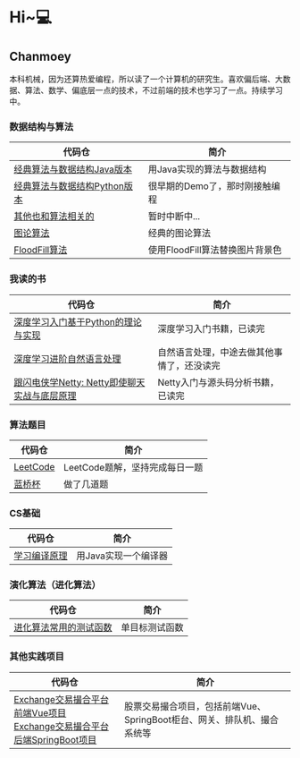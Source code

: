 # Hi~💻

## Chanmoey

本科机械，因为还算热爱编程，所以读了一个计算机的研究生。喜欢偏后端、大数据、算法、数学、偏底层一点的技术，不过前端的技术也学习了一点。持续学习中。

### 数据结构与算法

|代码仓|简介|
---|---|
[经典算法与数据结构Java版本](https://github.com/Chanmoey/algorithm-and-data-structures-java)|用Java实现的算法与数据结构|
|[经典算法与数据结构Python版本](https://github.com/Chanmoey/Data-Structures-Python)|很早期的Demo了，那时刚接触编程|
|[其他也和算法相关的](https://github.com/Chanmoey/moon-algorithm-package)|暂时中断中...|
|[图论算法](https://github.com/Chanmoey/learning-graph)|经典的图论算法|
|[FloodFill算法](https://github.com/Chanmoey/replace-image-background-color)|使用FloodFill算法替换图片背景色|

### 我读的书

|代码仓|简介|
---|---|
[深度学习入门基于Python的理论与实现](https://github.com/Chanmoey/deep-learning-from-scratch)|深度学习入门书籍，已读完|
|[深度学习进阶自然语言处理](https://github.com/Chanmoey/deep-learning-2-natural-language-processing)|自然语言处理，中途去做其他事情了，还没读完|
|[跟闪电侠学Netty: Netty即使聊天实战与底层原理](https://github.com/Chanmoey/learn-netty-with-flash)|Netty入门与源头码分析书籍，已读完|

### 算法题目

|代码仓|简介|
---|---|
|[LeetCode](https://github.com/Chanmoey/play-leetcode-note)|LeetCode题解，坚持完成每日一题|
|[蓝桥杯](https://github.com/Chanmoey/lanqiaocup)|做了几道题|

### CS基础

|代码仓|简介|
|---|---|
|[学习编译原理](https://github.com/Chanmoey/moon)|用Java实现一个编译器|

### 演化算法（进化算法）

|代码仓|简介|
|---|---|
|[进化算法常用的测试函数](https://github.com/Chanmoey/optimization-test-functions)|单目标测试函数|

### 其他实践项目

|代码仓|简介|
|---|---|
|[Exchange交易撮合平台前端Vue项目](https://github.com/Chanmoey/exchange-vue)<br>[Exchange交易撮合平台后端SpringBoot项目](https://github.com/Chanmoey/exchange)|股票交易撮合项目，包括前端Vue、SpringBoot柜台、网关、排队机、撮合系统等|
